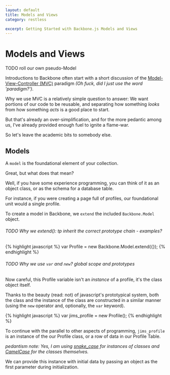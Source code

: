 ```yaml
---
layout: default
title: Models and Views
category: restless

excerpt: Getting Started with Backbone.js Models and Views
---
```

Models and Views
================

TODO roll our own pseudo-Model

Introductions to Backbone often start with a short discussion of the [Model-View-Controller (MVC)](http://en.wikipedia.org/wiki/Model%E2%80%93view%E2%80%93controller) paradigm _(Oh fuck, did I just use the word 'paradigm?')_.

Why we use MVC is a relatively simple question to answer: We want portions of our code to be reusable, and separating how something _looks_ from how something _acts_ is a good place to start.

But that's already an over-simplification, and for the more pedantic among us, I've already provided enough fuel to ignite a flame-war.

So let's leave the academic bits to somebody else.

## Models

A `model` is the foundational element of your collection. 

Great, but what does that mean?

Well, if you have some experience programming, you can think of it as an object class, or as the schema for a database table.

For instance, if you were creating a page full of profiles, our foundational unit would a single profile.

To create a model in Backbone, we `extend` the included `Backbone.Model` object.

###### _TODO Why we extend(): tp inherit the correct prototype chain - examples?_

{% highlight javascript %}
var Profile = new Backbone.Model.extend({});
{% endhighlight %}

###### _TODO Why we use `var` and `new`? global scope and prototypes_

Now careful, this Profile variable isn't an _instance_ of a profile, it's the class object itself.

Thanks to the beauty (read: not) of javascript's prototypical system, both the class and the instance of the class are constructed in a similar manner (using the `new` operator and, optionally, the `var` keyword).

{% highlight javascript %}
var jims_profile = new Profile();
{% endhighlight %}

To continue with the parallel to other aspects of programming, `jims_profile` is an instance of the our Profile class, or a row of data in our Profile Table.

_pedantism note: Yes, I am using [snake_case](http://en.wikipedia.org/wiki/Snake_case) for instances of classes and [CamelCase](http://en.wikipedia.org/wiki/Camelcase) for the classes themselves._

We can provide this instance with initial data by passing an object as the first parameter during initialization.

